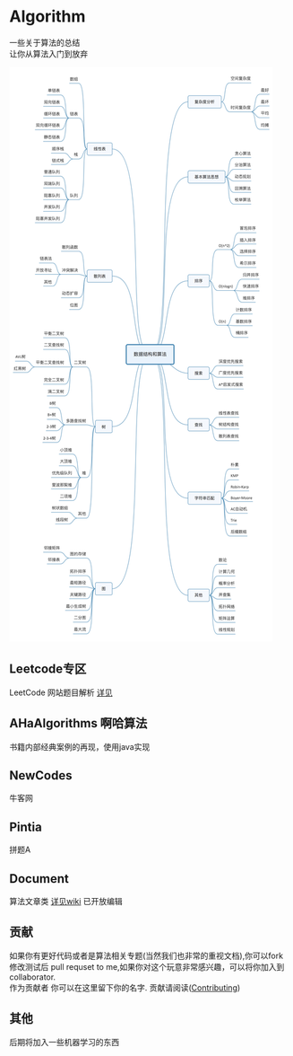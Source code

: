 # Algorithm
一些关于算法的总结  
让你从算法入门到放弃

![](./Document/src/main/jpg/BB527E2D-79C4-4303-9039-CE78973812AF.jpg)



## Leetcode专区  
LeetCode  网站题目解析  [详见](./LeetCode)

## AHaAlgorithms 啊哈算法    
书籍内部经典案例的再现，使用java实现

## NewCodes    
牛客网  

## Pintia  
拼题A  


## Document  
算法文章类 [详见wiki](https://github.com/HbnKing/Algorithm/wiki)  已开放编辑

## 贡献
如果你有更好代码或者是算法相关专题(当然我们也非常的重视文档),你可以fork 修改测试后 pull requset to me,如果你对这个玩意非常感兴趣，可以将你加入到
collaborator.  
作为贡献者 你可以在这里留下你的名字.
贡献请阅读([Contributing](./CONTRIBUTING.md))

## 其他
后期将加入一些机器学习的东西 